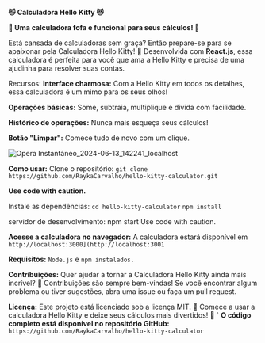 **😻 Calculadora Hello Kitty 😻**

**💖 Uma calculadora fofa e funcional para seus cálculos! 💖**

Está cansada de calculadoras sem graça? Então prepare-se para se apaixonar pela Calculadora Hello Kitty! 💖 Desenvolvida com **React.js**, essa calculadora é perfeita para você que ama a Hello Kitty e precisa de uma ajudinha para resolver suas contas.

Recursos:
**Interface charmosa:** Com a Hello Kitty em todos os detalhes, essa calculadora é um mimo para os seus olhos!

**Operações básicas:** Some, subtraia, multiplique e divida com facilidade.

**Histórico de operações:** Nunca mais esqueça seus cálculos!

**Botão "Limpar":** Comece tudo de novo com um clique.


![Opera Instantâneo_2024-06-13_142241_localhost](https://github.com/RaykaCarvalho/hello-kitty-calculator/assets/166849999/33b55701-0629-44e7-bbcf-e62afad67ddd)


**Como usar:**
Clone o repositório:
```git clone https://github.com/RaykaCarvalho/hello-kitty-calculator.git```

**Use code with caution.**

Instale as dependências:
``cd hello-kitty-calculator``
``npm install``

servidor de desenvolvimento:
npm start
Use code with caution.

**Acesse a calculadora no navegador:**
A calculadora estará disponível em ``http://localhost:3000](http://localhost:3001``

**Requisitos:**
``Node.js`` e ``npm instalados.``

**Contribuições:**
Quer ajudar a tornar a Calculadora Hello Kitty ainda mais incrível? 🎉 Contribuições são sempre bem-vindas! Se você encontrar algum problema ou tiver sugestões, abra uma issue ou faça um pull request.

**Licença:**
Este projeto está licenciado sob a licença MIT.
💖 Comece a usar a calculadora Hello Kitty e deixe seus cálculos mais divertidos! 💖
`
**O código completo está disponível no repositório GitHub:** ``https://github.com/RaykaCarvalho/hello-kitty-calculator``
